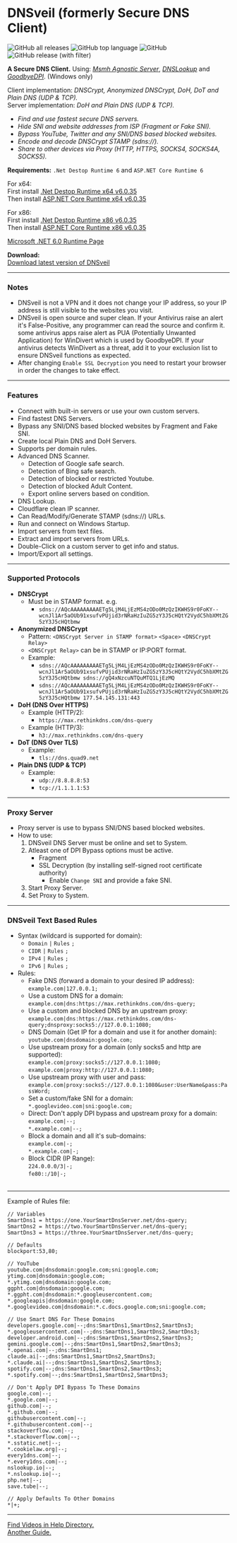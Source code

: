 # DNSveil (formerly Secure DNS Client)

![GitHub all releases](https://img.shields.io/github/downloads/msasanmh/DNSveil/total)
![GitHub top language](https://img.shields.io/github/languages/top/msasanmh/DNSveil)
![GitHub](https://img.shields.io/github/license/msasanmh/DNSveil)
![GitHub release (with filter)](https://img.shields.io/github/v/release/msasanmh/DNSveil?link=https%3A%2F%2Fgithub.com%2Fmsasanmh%2FDNSveil%2Freleases%2Flatest)

**A Secure DNS Client.** Using: _[Msmh Agnostic Server](https://github.com/msasanmh/MsmhAgnosticServer)_, _[DNSLookup](https://github.com/ameshkov/dnslookup)_ and _[GoodbyeDPI](https://github.com/ValdikSS/GoodbyeDPI)_. (Windows only)

Client implementation: _DNSCrypt, Anonymized DNSCrypt, DoH, DoT and Plain DNS (UDP & TCP)._<br>
Server implementation: _DoH and Plain DNS (UDP & TCP)._

- *Find and use fastest secure DNS servers.*
- *Hide SNI and website addresses from ISP (Fragment or Fake SNI).*
- *Bypass YouTube, Twitter and any SNI/DNS based blocked websites.*
- *Encode and decode DNSCrypt STAMP (sdns://).*
- *Share to other devices via Proxy (HTTP, HTTPS, SOCKS4, SOCKS4A, SOCKS5).*

**Requirements:** `.Net Destop Runtime 6` and `ASP.NET Core Runtime 6`

For x64:\
First install [.Net Destop Runtime x64 v6.0.35](https://dotnet.microsoft.com/en-us/download/dotnet/thank-you/runtime-desktop-6.0.35-windows-x64-installer)\
Then install [ASP.NET Core Runtime x64 v6.0.35](https://dotnet.microsoft.com/en-us/download/dotnet/thank-you/runtime-aspnetcore-6.0.35-windows-x64-installer)

For x86:\
First install [.Net Destop Runtime x86 v6.0.35](https://dotnet.microsoft.com/en-us/download/dotnet/thank-you/runtime-desktop-6.0.35-windows-x86-installer)\
Then install [ASP.NET Core Runtime x86 v6.0.35](https://dotnet.microsoft.com/en-us/download/dotnet/thank-you/runtime-aspnetcore-6.0.35-windows-x86-installer)

[Microsoft .NET 6.0 Runtime Page](https://dotnet.microsoft.com/en-us/download/dotnet/6.0)

**Download:**\
[Download latest version of DNSveil](https://github.com/msasanmh/DNSveil/releases/latest)

---

### Notes
* DNSveil is not a VPN and it does not change your IP address, so your IP address is still visible to the websites you visit.
* DNSveil is open source and super clean. If your Antivirus raise an alert it's False-Positive, any programmer can read the source and confirm it. some antivirus apps raise alert as PUA (Potentially Unwanted Application) for WinDivert which is used by GoodbyeDPI. If your antivirus detects WinDivert as a threat, add it to your exclusion list to ensure DNSveil functions as expected.
* After changing `Enable SSL Decryption` you need to restart your browser in order the changes to take effect.

---

### Features
* Connect with built-in servers or use your own custom servers.
* Find fastest DNS Servers.
* Bypass any SNI/DNS based blocked websites by Fragment and Fake SNI.
* Create local Plain DNS and DoH Servers.
* Supports per domain rules.
* Advanced DNS Scanner.
    - Detection of Google safe search.
    - Detection of Bing safe search.
    - Detection of blocked or restricted Youtube.
    - Detection of blocked Adult Content.
    - Export online servers based on condition.
* DNS Lookup.
* Cloudflare clean IP scanner.
* Can Read/Modify/Generate STAMP (sdns://) URLs.
* Run and connect on Windows Startup.
* Import servers from text files.
* Extract and import servers from URLs.
* Double-Click on a custom server to get info and status.
* Import/Export all settings.

---

### Supported Protocols
* **DNSCrypt**
    - Must be in STAMP format. e.g.
        - `sdns://AQcAAAAAAAAAETg5LjM4LjEzMS4zODo0MzQzIKWHS9r0FoKY--wcnJl1Ar5aOUb91xsufvPUjid3rNRaHzIuZG5zY3J5cHQtY2VydC5hbXMtZG5zY3J5cHQtbmw`
* **Anonymized DNSCrypt**
    - Pattern: `<DNSCrypt Server in STAMP format>` `<Space>` `<DNSCrypt Relay>`
    - `<DNSCrypt Relay>` can be in STAMP or IP:PORT format.
    - Example:
        - `sdns://AQcAAAAAAAAAETg5LjM4LjEzMS4zODo0MzQzIKWHS9r0FoKY--wcnJl1Ar5aOUb91xsufvPUjid3rNRaHzIuZG5zY3J5cHQtY2VydC5hbXMtZG5zY3J5cHQtbmw sdns://gQ4xNzcuNTQuMTQ1LjEzMQ`
        - `sdns://AQcAAAAAAAAAETg5LjM4LjEzMS4zODo0MzQzIKWHS9r0FoKY--wcnJl1Ar5aOUb91xsufvPUjid3rNRaHzIuZG5zY3J5cHQtY2VydC5hbXMtZG5zY3J5cHQtbmw 177.54.145.131:443`
* **DoH (DNS Over HTTPS)**
    - Example (HTTP/2):
        - `https://max.rethinkdns.com/dns-query`
    - Example (HTTP/3):
        - `h3://max.rethinkdns.com/dns-query`
* **DoT (DNS Over TLS)**
    - Example:
        - `tls://dns.quad9.net`
* **Plain DNS (UDP & TCP)**
    - Example:
        - `udp://8.8.8.8:53`
        - `tcp://1.1.1.1:53`

---

### Proxy Server
* Proxy server is use to bypass SNI/DNS based blocked websites.
* How to use:
    1. DNSveil DNS Server must be online and set to System.
    2. Atleast one of DPI Bypass options must be active.
        - Fragment
        - SSL Decryption (by installing self-signed root certificate authority)
            - Enable `Change SNI` and provide a fake SNI.
    3. Start Proxy Server.
    4. Set Proxy to System.

---

### DNSveil Text Based Rules
* Syntax (wildcard is supported for domain):
    - `Domain` `|` `Rules` `;`
    - `CIDR` `|` `Rules` `;`
    - `IPv4` `|` `Rules` `;`
    - `IPv6` `|` `Rules` `;`
* Rules:
    - Fake DNS (forward a domain to your desired IP address):\
    `example.com|127.0.0.1;`
    - Use a custom DNS for a domain:\
    `example.com|dns:https://max.rethinkdns.com/dns-query;`
    - Use a custom and blocked DNS by an upstream proxy:\
    `example.com|dns:https://max.rethinkdns.com/dns-query;dnsproxy:socks5://127.0.0.1:1080;`
    - DNS Domain (Get IP for a domain and use it for another domain):\
    `youtube.com|dnsdomain:google.com;`
    - Use upstream proxy for a domain (only socks5 and http are supported):\
    `example.com|proxy:socks5://127.0.0.1:1080;`\
    `example.com|proxy:http://127.0.0.1:1080;`
    - Use upstream proxy with user and pass:\
    `example.com|proxy:socks5://127.0.0.1:1080&user:UserName&pass:PassWord;`
    - Set a custom/fake SNI for a domain:\
    `*.googlevideo.com|sni:google.com;`
    - Direct: Don't apply DPI bypass and upstream proxy for a domain:\
    `example.com|--;`\
    `*.example.com|--;`
    - Block a domain and all it's sub-domains:\
    `example.com|-;`\
    `*.example.com|-;`
    - Block CIDR (IP Range):\
    `224.0.0.0/3|-;`\
    `fe80::/10|-;`
<br><br>
---
Example of Rules file:
```
// Variables
SmartDns1 = https://one.YourSmartDnsServer.net/dns-query;
SmartDns2 = https://two.YourSmartDnsServer.net/dns-query;
SmartDns3 = https://three.YourSmartDnsServer.net/dns-query;

// Defaults
blockport:53,80;

// YouTube
youtube.com|dnsdomain:google.com;sni:google.com;
ytimg.com|dnsdomain:google.com;
*.ytimg.com|dnsdomain:google.com;
ggpht.com|dnsdomain:google.com;
*.ggpht.com|dnsdomain:*.googleusercontent.com;
*.googleapis|dnsdomain:google.com;
*.googlevideo.com|dnsdomain:*.c.docs.google.com;sni:google.com;

// Use Smart DNS For These Domains
developers.google.com|--;dns:SmartDns1,SmartDns2,SmartDns3;
*.googleusercontent.com|--;dns:SmartDns1,SmartDns2,SmartDns3;
developer.android.com|--;dns:SmartDns1,SmartDns2,SmartDns3;
gemini.google.com|--;dns:SmartDns1,SmartDns2,SmartDns3;
*.openai.com|--;dns:SmartDns1;
claude.ai|--;dns:SmartDns1,SmartDns2,SmartDns3;
*.claude.ai|--;dns:SmartDns1,SmartDns2,SmartDns3;
spotify.com|--;dns:SmartDns1,SmartDns2,SmartDns3;
*.spotify.com|--;dns:SmartDns1,SmartDns2,SmartDns3;

// Don't Apply DPI Bypass To These Domains
google.com|--;
*.google.com|--;
github.com|--;
*.github.com|--;
githubusercontent.com|--;
*.githubusercontent.com|--;
stackoverflow.com|--;
*.stackoverflow.com|--;
*.sstatic.net|--;
*.cookielaw.org|--;
every1dns.com|--;
*.every1dns.com|--;
nslookup.io|--;
*.nslookup.io|--;
php.net|--;
save.tube|--;

// Apply Defaults To Other Domains
*|+;
```

---

[Find Videos in Help Directory.](https://github.com/msasanmh/DNSveil/tree/main/Help)\
[Another Guide.](https://rentry.co/SecureDNSClient)


